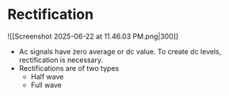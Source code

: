 
# Rectification

![[Screenshot 2025-06-22 at 11.46.03 PM.png|300]]
- Ac signals have zero average or dc value. To create dc levels, rectification is necessary.
- Rectifications are of two types
	- Half wave
	- Full wave

